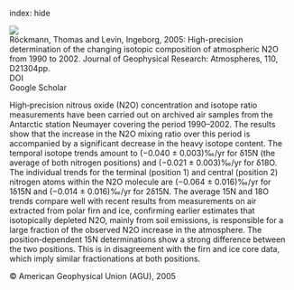 index: hide

<div class="Citation">
    <div class="Citation-thumb CitationThumb-linked"  data-href="https://doi.org/10.1029/2005jd006066">
      <img src="https://static.claimspace.cloud/climate-study-static/refs/thumbs/6/Rckmann_and_Levin_2005-thumb.png" />
    </div>

  <div class="Citation-body">
    <div class="Citation-text">Röckmann, Thomas and Levin, Ingeborg, 2005: High-precision determination of the changing isotopic composition of atmospheric N2O from 1990 to 2002. <span class="Article-journal">Journal of Geophysical Research: Atmospheres, </span><span class="Article-volume">110, </span>D21304pp.</div>
    <div class="Citation-links">
      <div class="CitationLink" data-href="https://doi.org/10.1029/2005jd006066">
        <div class="CitationLink-icon CitationLink-Doi"></div>
        <div class="CitationLink-text">DOI</div>
      </div>
      <div class="CitationLink" data-href="https://scholar.google.com/scholar?q=10.1029/2005jd006066">
        <div class="CitationLink-icon CitationLink-Scholar"></div>
        <div class="CitationLink-text">Google Scholar</div>
      </div>
    </div>
  </div>
</div>

High‐precision nitrous oxide (N2O) concentration and isotope ratio measurements have been carried out on archived air samples from the Antarctic station Neumayer covering the period 1990–2002. The results show that the increase in the N2O mixing ratio over this period is accompanied by a significant decrease in the heavy isotope content. The temporal isotope trends amount to (−0.040 ± 0.003)‰/yr for δ15N (the average of both nitrogen positions) and (−0.021 ± 0.003)‰/yr for δ18O. The individual trends for the terminal (position 1) and central (position 2) nitrogen atoms within the N2O molecule are (−0.064 ± 0.016)‰/yr for 1δ15N and (−0.014 ± 0.016)‰/yr for 2δ15N. The average 15N and 18O trends compare well with recent results from measurements on air extracted from polar firn and ice, confirming earlier estimates that isotopically depleted N2O, mainly from soil emissions, is responsible for a large fraction of the observed N2O increase in the atmosphere. The position‐dependent 15N determinations show a strong difference between the two positions. This is in disagreement with the firn and ice core data, which imply similar fractionations at both positions.

<div class="Citation-copy">
&copy; American Geophysical Union (AGU), 2005
</div>